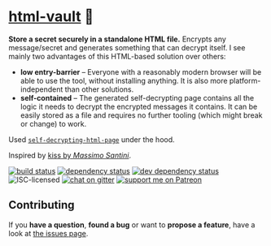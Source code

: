 # [html-vault](https://html-vault.jannisr.de/) 🔐

**Store a secret securely in a standalone HTML file.** Encrypts any message/secret and generates something that can decrypt itself. I see mainly two advantages of this HTML-based solution over others:

- **low entry-barrier** – Everyone with a reasonably modern browser will be able to use the tool, without installing anything. It is also more platform-independent than other solutions.
- **self-contained** – The generated self-decrypting page contains all the logic it needs to decrypt the encrypted messages it contains. It can be easily stored as a file and requires no further tooling (which might break or change) to work.

Used [`self-decrypting-html-page`](https://github.com/derhuerst/self-decrypting-html-page#self-decrypting-html-page) under the hood.

Inspired by [kiss by *Massimo Santini*](https://github.com/mapio/kiss).

[![build status](https://img.shields.io/travis/derhuerst/html-vault.svg)](https://travis-ci.org/derhuerst/html-vault)
[![dependency status](https://img.shields.io/david/derhuerst/html-vault.svg)](https://david-dm.org/derhuerst/html-vault#info=dependencies)
[![dev dependency status](https://img.shields.io/david/dev/derhuerst/html-vault.svg)](https://david-dm.org/derhuerst/html-vault#info=devDependencies)
![ISC-licensed](https://img.shields.io/github/license/derhuerst/html-vault.svg)
[![chat on gitter](https://badges.gitter.im/derhuerst.svg)](https://gitter.im/derhuerst)
[![support me on Patreon](https://img.shields.io/badge/support%20me-on%20patreon-fa7664.svg)](https://patreon.com/derhuerst)


## Contributing

If you **have a question**, **found a bug** or want to **propose a feature**, have a look at [the issues page](https://github.com/derhuerst/html-vault/issues).
